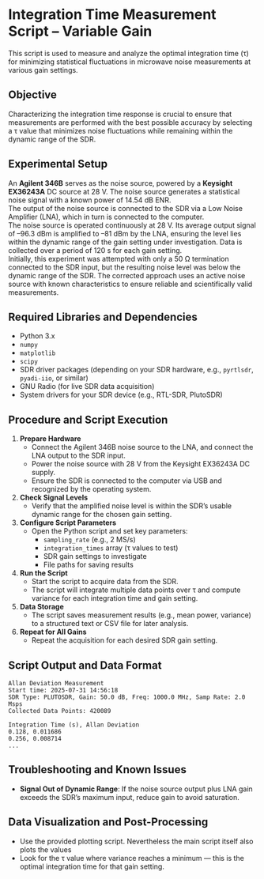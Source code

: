 # Integration Time Measurement Script – Variable Gain

This script is used to measure and analyze the optimal integration time (τ) for minimizing statistical fluctuations in microwave noise measurements at various gain settings.

## Objective
Characterizing the integration time response is crucial to ensure that measurements are performed with the best possible accuracy by selecting a τ value that minimizes noise fluctuations while remaining within the dynamic range of the SDR.

## Experimental Setup
 An **Agilent 346B** serves as the noise source, powered by a **Keysight EX36243A** DC source at 28 V. The noise source generates a statistical noise signal with a known power of 14.54 dB ENR.  
The output of the noise source is connected to the SDR via a Low Noise Amplifier (LNA), which in turn is connected to the computer.  
The noise source is operated continuously at 28 V. Its average output signal of –96.3 dBm is amplified to –81 dBm by the LNA, ensuring the level lies within the dynamic range of the gain setting under investigation. Data is collected over a period of 120 s for each gain setting.  
Initially, this experiment was attempted with only a 50 Ω termination connected to the SDR input, but the resulting noise level was below the dynamic range of the SDR. The corrected approach uses an active noise source with known characteristics to ensure reliable and scientifically valid measurements.

## Required Libraries and Dependencies
- Python 3.x
- `numpy`
- `matplotlib`
- `scipy`
- SDR driver packages (depending on your SDR hardware, e.g., `pyrtlsdr`, `pyadi-iio`, or similar)
- GNU Radio (for live SDR data acquisition)
- System drivers for your SDR device (e.g., RTL-SDR, PlutoSDR)

## Procedure and Script Execution
1. **Prepare Hardware**  
   - Connect the Agilent 346B noise source to the LNA, and connect the LNA output to the SDR input.  
   - Power the noise source with 28 V from the Keysight EX36243A DC supply.  
   - Ensure the SDR is connected to the computer via USB and recognized by the operating system.
2. **Check Signal Levels**  
   - Verify that the amplified noise level is within the SDR’s usable dynamic range for the chosen gain setting.
3. **Configure Script Parameters**  
   - Open the Python script and set key parameters:
     - `sampling_rate` (e.g., 2 MS/s)  
     - `integration_times` array (τ values to test)  
     - SDR gain settings to investigate  
     - File paths for saving results
4. **Run the Script**  
   - Start the script to acquire data from the SDR.  
   - The script will integrate multiple data points over τ and compute variance for each integration time and gain setting.
5. **Data Storage**  
   - The script saves measurement results (e.g., mean power, variance) to a structured text or CSV file for later analysis.
6. **Repeat for All Gains**  
   - Repeat the acquisition for each desired SDR gain setting.

## Script Output and Data Format
```text
Allan Deviation Measurement  
Start time: 2025-07-31 14:56:18  
SDR Type: PLUTOSDR, Gain: 50.0 dB, Freq: 1000.0 MHz, Samp Rate: 2.0 Msps  
Collected Data Points: 420089  

Integration Time (s), Allan Deviation  
0.128, 0.011686  
0.256, 0.008714  
...
```

## Troubleshooting and Known Issues
- **Signal Out of Dynamic Range**: If the noise source output plus LNA gain exceeds the SDR’s maximum input, reduce gain to avoid saturation.

## Data Visualization and Post-Processing
- Use the provided plotting script. Nevertheless the main script itself also plots the values
- Look for the τ value where variance reaches a minimum — this is the optimal integration time for that gain setting.  
